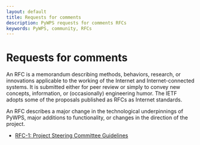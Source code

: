 ```yaml
---
layout: default
title: Requests for comments
description: PyWPS requests for comments RFCs
keywords: PyWPS, community, RFCs
---
```


# Requests for comments

An RFC is a memorandum describing methods, behaviors, research, or innovations
applicable to the working of the Internet and Internet-connected systems. It is
submitted either for peer review or simply to convey new concepts, information,
or (occasionally) engineering humor. The IETF adopts some of the proposals
published as RFCs as Internet standards.

An RFC describes a major change in the technological underpinnings of PyWPS,
major additions to functionality, or changes in the direction of the project.

* [RFC-1: Project Steering Committee Guidelines](rfc-1)
